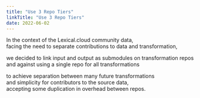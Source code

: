 ```yaml
---
title: "Use 3 Repo Tiers"
linkTitle: "Use 3 Repo Tiers"
date: 2022-06-02
---
```


In the context of the Lexical.cloud community data, \
facing the need to separate contributions to data and transformation,

we decided to link input and output as submodules on transformation repos  \
and against using a single repo for all transformations

to achieve separation between many future transformations \
and simplicity for contributors to the source data, \
accepting some duplication in overhead between repos.
